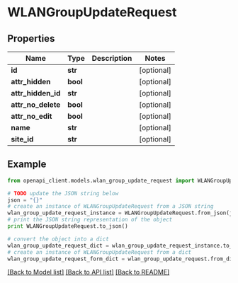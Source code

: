# WLANGroupUpdateRequest


## Properties

Name | Type | Description | Notes
------------ | ------------- | ------------- | -------------
**id** | **str** |  | [optional] 
**attr_hidden** | **bool** |  | [optional] 
**attr_hidden_id** | **str** |  | [optional] 
**attr_no_delete** | **bool** |  | [optional] 
**attr_no_edit** | **bool** |  | [optional] 
**name** | **str** |  | [optional] 
**site_id** | **str** |  | [optional] 

## Example

```python
from openapi_client.models.wlan_group_update_request import WLANGroupUpdateRequest

# TODO update the JSON string below
json = "{}"
# create an instance of WLANGroupUpdateRequest from a JSON string
wlan_group_update_request_instance = WLANGroupUpdateRequest.from_json(json)
# print the JSON string representation of the object
print WLANGroupUpdateRequest.to_json()

# convert the object into a dict
wlan_group_update_request_dict = wlan_group_update_request_instance.to_dict()
# create an instance of WLANGroupUpdateRequest from a dict
wlan_group_update_request_form_dict = wlan_group_update_request.from_dict(wlan_group_update_request_dict)
```
[[Back to Model list]](../README.md#documentation-for-models) [[Back to API list]](../README.md#documentation-for-api-endpoints) [[Back to README]](../README.md)


